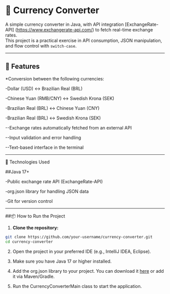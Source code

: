 # 💱 Currency Converter

A simple currency converter in Java, with API integration [ExchangeRate-API] (https://www.exchangerate-api.com/) to fetch real-time exchange rates.  
This project is a practical exercise in API consumption, JSON manipulation, and flow control with `switch-case`.

---

## 🚀 Features

*Conversion between the following currencies:

-Dollar (USD) ↔ Brazilian Real (BRL)

-Chinese Yuan (RMB/CNY) ↔ Swedish Krona (SEK)

-Brazilian Real (BRL) ↔ Chinese Yuan (CNY)

-Brazilian Real (BRL) ↔ Swedish Krona (SEK)

--Exchange rates automatically fetched from an external API

--Input validation and error handling

--Text-based interface in the terminal

---

🧰 Technologies Used

##Java 17+

-Public exchange rate API (ExchangeRate-API)

-org.json library for handling JSON data

-Git for version control

---

##📦 How to Run the Project

1. **Clone the repository:**

```bash
git clone https://github.com/your-username/currency-converter.git
cd currency-converter
```
2. Open the project in your preferred IDE (e.g., IntelliJ IDEA, Eclipse).

3. Make sure you have Java 17 or higher installed.

4. Add the org.json library to your project.
You can download it [here](https://mvnrepository.com/artifact/org.json/json) or add it via Maven/Gradle.

5. Run the CurrencyConverterMain class to start the application.
